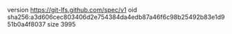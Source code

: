 version https://git-lfs.github.com/spec/v1
oid sha256:a3d606cec803406d2e754384da4edb87a46f6c98b25492b83e1d951b0a4f8037
size 3995
